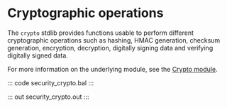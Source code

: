 # Cryptographic operations

The `crypto` stdlib provides functions usable to perform different cryptographic operations such as
hashing, HMAC generation, checksum generation, encryption, decryption, digitally signing data and 
verifying digitally signed data.

For more information on the underlying module, see the [Crypto module](https://docs.central.ballerina.io/ballerina/crypto/latest/).

::: code security_crypto.bal :::

::: out security_crypto.out :::